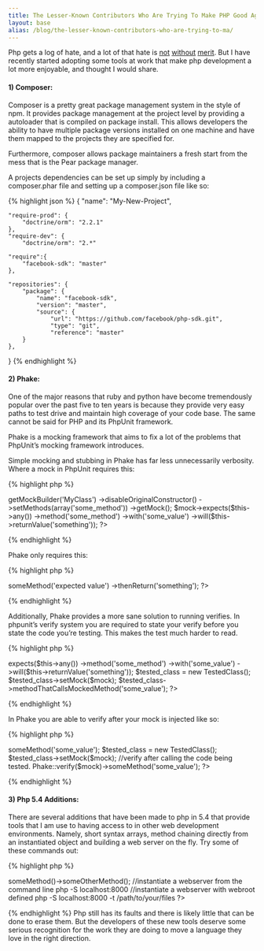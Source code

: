 ```yaml
---
title: The Lesser-Known Contributors Who Are Trying To Make PHP Good Again
layout: base
alias: /blog/the-lesser-known-contributors-who-are-trying-to-ma/
---
```


Php gets a log of hate, and a lot of that hate is [not](http://php.net/manual/en/types.comparisons.php) [without](http://me.veekun.com/blog/2012/04/09/php-a-fractal-of-bad-design/) [merit](http://www.codinghorror.com/blog/2012/06/the-php-singularity.html).  But I have recently started adopting some tools at work that make php development a lot more enjoyable, and thought I would share.

#### 1) Composer:

Composer is a pretty great package management system in the style of npm.  It provides package management at the project level by providing a autoloader that is compiled on package install.  This allows developers the ability to have multiple package versions installed on one machine and have them mapped to the projects they are specified for.

Furthermore, composer allows package maintainers a fresh start from the mess that is the Pear package manager.

A projects dependencies can be set up simply by including a composer.phar file and setting up a composer.json file like so:

{% highlight json  %}
  {
    "name": "My-New-Project",

    "require-prod": {
        "doctrine/orm": "2.2.1"
    },
    "require-dev": {
        "doctrine/orm": "2.*"

    "require":{
        "facebook-sdk": "master"
    },

    "repositories": {
        "package": {
            "name": "facebook-sdk",
            "version": "master",
            "source": {
                "url": "https://github.com/facebook/php-sdk.git",
                "type": "git",
                "reference": "master"
        }
    },

  }
{% endhighlight %}

#### 2) Phake:

One of the major reasons that ruby and python have become tremendously popular over the past five to ten years is because they provide very easy paths to test drive and maintain high coverage of your code base.  The same cannot be said for PHP and its PhpUnit framework.

Phake is a mocking framework that aims to fix a lot of the problems that PhpUnit’s mocking framework introduces.

Simple mocking and stubbing in Phake has far less unnecessarily verbosity.  Where a mock in PhpUnit requires this:

{% highlight php  %}
  <?php
  $mock = $this->getMockBuilder('MyClass')
      ->disableOriginalConstructor()
      ->setMethods(array('some_method'))
      ->getMock();

  $mock->expects($this->any())
      ->method('some_method')
      ->with('some_value')
      ->will($this->returnValue('something'));
  ?>
{% endhighlight %}

Phake only requires this:

{% highlight php  %}
  <?php
  $mock = Phake::mock('MyClass');
  Phake::when($mock)
    ->someMethod('expected value')
    ->thenReturn('something');
  ?>
{% endhighlight %}

Additionally, Phake provides a more sane solution to running verifies.  In phpunit’s verify system you are required to state your verify before you state the code you’re testing.  This makes the test much harder to read.

{% highlight php  %}
  <?php
  $mock->expects($this->any())
    ->method('some_method')
    ->with('some_value')
    ->will($this->returnValue('something'));

  $tested_class = new TestedClass();
  $tested_class->setMock($mock);
  $tested_class->methodThatCallsMockedMethod('some_value');
  ?>
{% endhighlight %}

In Phake you are able to verify after your mock is injected like so:

{% highlight php  %}
  <?php
  $mock = Phake::mock('MyClass');
  $mock->someMethod('some_value');

  $tested_class = new TestedClass();
  $tested_class->setMock($mock);

  //verify after calling the code being tested.
  Phake::verify($mock)->someMethod('some_value');
  ?>
{% endhighlight %}

#### 3) Php 5.4 Additions:

There are several additions that have been made to php in 5.4 that provide tools that I am use to having access to in other web development environments.  Namely, short syntax arrays, method chaining directly from an instantiated object and building a web server on the fly.  Try some of these commands out:

{% highlight php  %}
  <?php
  //new array syntax
  $my_array = [100, 'a', 299, 'hello', 300, 'world'];

  //chain off object instantiation
  $my_class = new MyClass()->someMethod()->someOtherMethod();

  //instantiate a webserver from the command line
  php -S localhost:8000

  //instantiate a webserver with webroot defined
  php -S localhost:8000 -t /path/to/your/files
  ?>
{% endhighlight %}
Php still has its faults and there is likely little that can be done to erase them.  But the developers of these new tools deserve some serious recognition for the work they are doing to move a language they love in the right direction.

